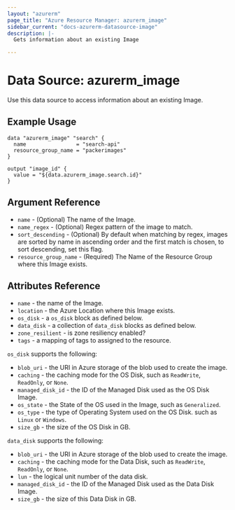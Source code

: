 ```yaml
---
layout: "azurerm"
page_title: "Azure Resource Manager: azurerm_image"
sidebar_current: "docs-azurerm-datasource-image"
description: |-
  Gets information about an existing Image

---
```


# Data Source: azurerm_image

Use this data source to access information about an existing Image.

## Example Usage

```hcl
data "azurerm_image" "search" {
  name                = "search-api"
  resource_group_name = "packerimages"
}

output "image_id" {
  value = "${data.azurerm_image.search.id}"
}
```

## Argument Reference

* `name` - (Optional) The name of the Image.
* `name_regex` - (Optional) Regex pattern of the image to match.
* `sort_descending` - (Optional) By default when matching by regex, images are sorted by name in ascending order and the first match is chosen, to sort descending, set this flag.
* `resource_group_name` - (Required) The Name of the Resource Group where this Image exists.

## Attributes Reference

* `name` - the name of the Image.
* `location` - the Azure Location where this Image exists.
* `os_disk` - a `os_disk` block as defined below.
* `data_disk` - a collection of `data_disk` blocks as defined below.
* `zone_resilient` - is zone resiliency enabled?
* `tags` - a mapping of tags to assigned to the resource.

`os_disk` supports the following:

* `blob_uri` - the URI in Azure storage of the blob used to create the image.
* `caching` - the caching mode for the OS Disk, such as `ReadWrite`, `ReadOnly`, or `None`.
* `managed_disk_id` - the ID of the Managed Disk used as the OS Disk Image.
* `os_state` - the State of the OS used in the Image, such as `Generalized`.
* `os_type` - the type of Operating System used on the OS Disk. such as `Linux` or `Windows`.
* `size_gb` - the size of the OS Disk in GB.

`data_disk` supports the following:

* `blob_uri` - the URI in Azure storage of the blob used to create the image.
* `caching` - the caching mode for the Data Disk, such as `ReadWrite`, `ReadOnly`, or `None`.
* `lun` - the logical unit number of the data disk.
* `managed_disk_id` - the ID of the Managed Disk used as the Data Disk Image.
* `size_gb` - the size of this Data Disk in GB.
